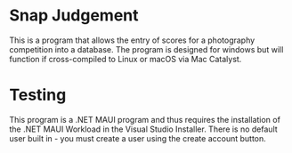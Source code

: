 # Snap Judgement
This is a program that allows the entry of scores for a photography competition into a database. The program is designed for windows but will function if cross-compiled to Linux or macOS via Mac Catalyst.
# Testing
This program is a .NET MAUI program and thus requires the installation of the .NET MAUI Workload in the Visual Studio Installer. There is no default user built in - you must create a user using the create account button.
